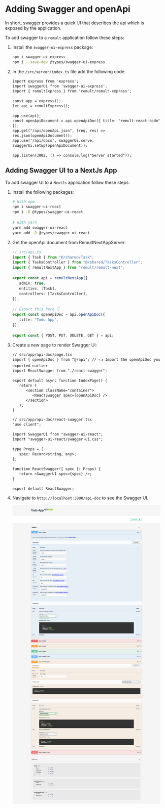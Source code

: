 # Adding Swagger and openApi

In short, swagger provides a quick UI that describes the api which is exposed by the application.

To add swagger to a `remult` application follow these steps:

1. Install the `swagger-ui-express` package:

   ```sh
   npm i swagger-ui-express
   npm i --save-dev @types/swagger-ui-express
   ```

2. In the `/src/server/index.ts` file add the following code:

   ```ts{2,6-9}
   import express from 'express';
   import swaggerUi from 'swagger-ui-express';
   import { remultExpress } from 'remult/remult-express';

   const app = express();
   let api = remultExpress();

   app.use(api);
   const openApiDocument = api.openApiDoc({ title: "remult-react-todo" });
   app.get("/api/openApi.json", (req, res) => res.json(openApiDocument));
   app.use('/api/docs', swaggerUi.serve, swaggerUi.setup(openApiDocument));

   app.listen(3002, () => console.log("Server started"));
   ```


## Adding Swagger UI to a NextJs App

To add swagger UI to a `NextJs` application follow these steps:

1. Install the following packages:

   ```sh
   # With npm
   npm i swagger-ui-react
   npm i -D @types/swagger-ui-react

   # With yarn
   yarn add swagger-ui-react
   yarn add -D @types/swagger-ui-react
   ```

2. Get the openApi document from RemultNextAppServer:

   ```ts
   // src/api.ts
   import { Task } from "@/shared/Task";
   import { TasksController } from "@/shared/TasksController";
   import { remultNextApp } from "remult/remult-next";

   export const api = remultNextApp({
      admin: true,
      entities: [Task],
      controllers: [TasksController],
   });

   // Export this here 👇
   export const openApiDoc = api.openApiDoc({
      title: "Todo App",
   });

   export const { POST, PUT, DELETE, GET } = api;

   ```

3. Create a new page to render Swagger UI:

   ```tsx
   // src/app/api-doc/page.tsx
   import { openApiDoc } from "@/api"; // 👈 Import the openApiDoc you exported earlier
   import ReactSwagger from "./react-swagger";

   export default async function IndexPage() {
      return (
         <section className="container">
            <ReactSwagger spec={openApiDoc} />
         </section>
      );
   }
   ```

   ```tsx
   // src/app/api-doc/react-swagger.tsx
   "use client";

   import SwaggerUI from "swagger-ui-react";
   import "swagger-ui-react/swagger-ui.css";

   type Props = {
      spec: Record<string, any>;
   };

   function ReactSwagger({ spec }: Props) {
      return <SwaggerUI spec={spec} />;
   }

   export default ReactSwagger;
   ```

4. Navigate to `http://localhost:3000/api-doc` to see the Swagger UI.

   ![Remult Admin](../public/example_remult-next-swagger-ui-page.png)
